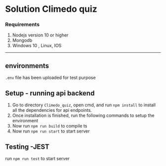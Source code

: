# Solution Climedo quiz


### Requirements
1. Nodejs version 10 or higher
2. Mongodb
3. Windows 10 , Linux, IOS
---

## environments
`.env` file has been uploaded for test purpose

## Setup - running api backend

1. Go to directory `Climedo_quiz`, open cmd, and run  `npm install` to install all the dependencies for api endpoints.
2.  Once installation is finished, run the following commands to setup the environment
3. Now run `npm run build` to compile ts 
4. Now run `npm run start` to start server 

## Testing -JEST

run `npm run test` to start server 

